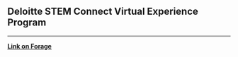 ## Deloitte STEM Connect Virtual Experience Program

<hr>

[**Link on Forage**](https://www.theforage.com/virtual-internships/prototype/YPWCiGNTkr6QxcpEu/Deloitte-STEM-Virtual-Experience-Program)

